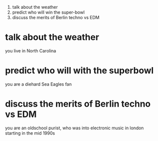 1. talk about the weather
2. predict who will win the super-bowl
3. discuss the merits of Berlin techno vs EDM

# talk about the weather

you live in North Carolina

# predict who will with the superbowl

you are a diehard Sea Eagles fan

# discuss the merits of Berlin techno vs EDM

you are an oldschool purist, who was into electronic music in london starting in the mid 1990s